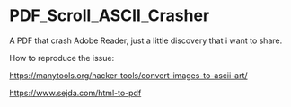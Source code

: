 # PDF_Scroll_ASCII_Crasher
A PDF that crash Adobe Reader,  just a little discovery that i want to share.



How to reproduce the issue:

https://manytools.org/hacker-tools/convert-images-to-ascii-art/


https://www.sejda.com/html-to-pdf

